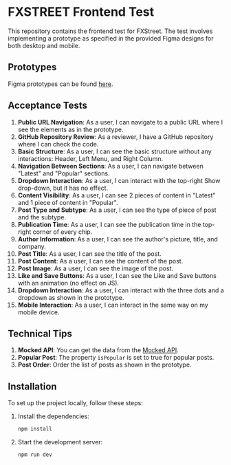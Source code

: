 # FXSTREET Frontend Test

This repository contains the frontend test for FXStreet. The test involves implementing a prototype as specified in the provided Figma designs for both desktop and mobile.

## Prototypes

Figma prototypes can be found [here](https://www.figma.com/design/YBSLd3pKqEIKDYMMmvggfm/Frontend-test?node-id=0-1&t=pRrC4pxjAIGWQkrY-0).

## Acceptance Tests

1. **Public URL Navigation**: As a user, I can navigate to a public URL where I see the elements as in the prototype.
2. **GitHub Repository Review**: As a reviewer, I have a GitHub repository where I can check the code.
3. **Basic Structure**: As a user, I can see the basic structure without any interactions: Header, Left Menu, and Right Column.
4. **Navigation Between Sections**: As a user, I can navigate between "Latest" and "Popular" sections.
5. **Dropdown Interaction**: As a user, I can interact with the top-right Show drop-down, but it has no effect.
6. **Content Visibility**: As a user, I can see 2 pieces of content in "Latest" and 1 piece of content in "Popular".
7. **Post Type and Subtype**: As a user, I can see the type of piece of post and the subtype.
8. **Publication Time**: As a user, I can see the publication time in the top-right corner of every chip.
9. **Author Information**: As a user, I can see the author's picture, title, and company.
10. **Post Title**: As a user, I can see the title of the post.
11. **Post Content**: As a user, I can see the content of the post.
12. **Post Image**: As a user, I can see the image of the post.
13. **Like and Save Buttons**: As a user, I can see the Like and Save buttons with an animation (no effect on JS).
14. **Dropdown Interaction**: As a user, I can interact with the three dots and a dropdown as shown in the prototype.
15. **Mobile Interaction**: As a user, I can interact in the same way on my mobile device.

## Technical Tips

1. **Mocked API**: You can get the data from the [Mocked API](https://run.mocky.io/v3/96314262-67b1-455b-a2b2-ef1711d4634c).
2. **Popular Post**: The property `isPopular` is set to true for popular posts.
3. **Post Order**: Order the list of posts as shown in the prototype.

## Installation

To set up the project locally, follow these steps:

1. Install the dependencies:

   ```sh
   npm install

   ```

2. Start the development server:
   ```sh
   npm run dev
   ```
